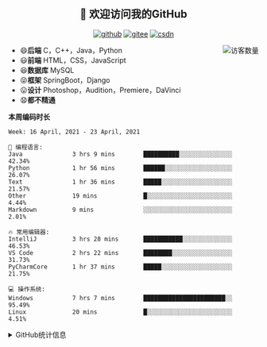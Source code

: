 <h2 align="center">👋 欢迎访问我的GitHub</h2>
<p align="center">
  <a href="https://github.com/eternidad33"><img src="https://img.shields.io/badge/GitHub-ff79c6" alt="github"></a>
  <a href="https://gitee.com/eternidad33"><img src="https://img.shields.io/badge/Gitee-fe7300" alt="gitee"></a>
  <a href="https://blog.csdn.net/qq_42907802"><img src="https://img.shields.io/badge/CSDN-cf000e" alt="csdn"></a>
</p>

<img align='right' src="https://profile-counter.glitch.me/eternidad33/count.svg" alt="访客数量"/>

- 😄**后端** C，C++，Java，Python
- 😃**前端** HTML，CSS，JavaScript
- 😆**数据库** MySQL
- 😝**框架** SpringBoot，Django
- 😛**设计** Photoshop，Audition，Premiere，DaVinci
- 😧**都不精通**

**本周编码时长**

<!--START_SECTION:waka-->
```text
Week: 16 April, 2021 - 23 April, 2021

💬 编程语言: 
Java              3 hrs 9 mins        ██████████░░░░░░░░░░░░░░░   42.34% 
Python            1 hr 56 mins        ██████░░░░░░░░░░░░░░░░░░░   26.07% 
Text              1 hr 36 mins        █████░░░░░░░░░░░░░░░░░░░░   21.57% 
Other             19 mins             █░░░░░░░░░░░░░░░░░░░░░░░░   4.44% 
Markdown          9 mins              ░░░░░░░░░░░░░░░░░░░░░░░░░   2.01%

🔥 常用编辑器: 
IntelliJ          3 hrs 28 mins       ███████████░░░░░░░░░░░░░░   46.53% 
VS Code           2 hrs 22 mins       ████████░░░░░░░░░░░░░░░░░   31.73% 
PyCharmCore       1 hr 37 mins        █████░░░░░░░░░░░░░░░░░░░░   21.75%

💻 操作系统: 
Windows           7 hrs 7 mins        ███████████████████████░░   95.49% 
Linux             20 mins             █░░░░░░░░░░░░░░░░░░░░░░░░   4.51%

```


<!--END_SECTION:waka-->




<details>
<summary>GitHub统计信息</summary>

<br/>

> 动态太少，不好意思展示
> 
> 下面的GitHub统计信息是来自于[github-readme-stats](https://github.com/anuraghazra/github-readme-stats)项目，里边有[中文文档](https://github.com/anuraghazra/github-readme-stats/blob/master/readme_cn.md)

<a href="https://github.com/eternidad33/eternidad33">
  <img align="center" src="https://github-readme-stats.anuraghazra1.vercel.app/api?username=eternidad33&show_icons=true" />
</a>
<br/>

---

*近期更新的仓库*

<a href="https://github.com/eternidad33/eternidad33">
  <img align="center" src="https://github-readme-stats.anuraghazra1.vercel.app/api/pin/?username=eternidad33&repo=eternidad33" />
</a>    
<a href="https://gitee.com/eternidad33/leetcode">
  <img align="center" src="https://github-readme-stats.anuraghazra1.vercel.app/api/pin/?username=eternidad33&repo=leetcode" />
</a>

<br/>

<br/>

[![eternidad33's contribution graph as a Game of Life](https://github4life.herokuapp.com/eternidad33.gif)](https://github4life.herokuapp.com/eternidad33)

</details>


